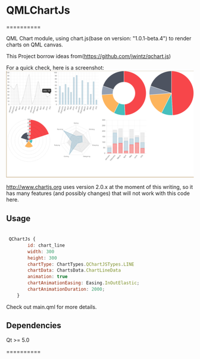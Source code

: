 # QMLChartJs
==========

QML Chart module, using chart.js(base on version: "1.0.1-beta.4") to render charts on QML canvas.

This Project borrow ideas from(https://github.com/jwintz/qchart.js)

For a quick check, here is a screenshot:
![Screenshot](screenshot/screenshot.png)

http://www.chartjs.org uses version 2.0.x at the moment of this writing, so it has many features (and possibly changes) that will not work with this code here.

## Usage
```QML

 QChartJs {
        id: chart_line
        width: 300 
        height: 300 
        chartType: ChartTypes.QChartJSTypes.LINE
        chartData: ChartsData.ChartLineData
        animation: true
        chartAnimationEasing: Easing.InOutElastic;
        chartAnimationDuration: 2000;
    }

```

Check out main.qml for more details.

## Dependencies
Qt >= 5.0

==========
